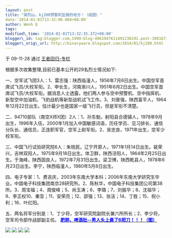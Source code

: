 ```yaml
--- 
layout: post 
title: "英烈山，kj200预警机坠毁的地方！（组图）" 
date:'2014-01-01T13:32:00.004+08:00' 
author: Wenh Q
tags:
modified\_time: '2014-01-01T13:32:35.372+08:00' 
blogger\_id: tag:blogger.com,1999:blog-4961947611491238191.post-3981671529301331249
blogger\_orig\_url: http://binaryware.blogspot.com/2014/01/kj200.html
---
```

<div dir="ltr">

于 09-11-28 通过 [王者回归-专栏](http://blog.china.com/u/060604/863/)



<div>

根据多次收集整理,目前已基本公开的29名烈士情况如下:

</div>

<div>

一、空军试飞团3人：1、雷志强：陕西临潼人，1956年7月6日出生。中国空军首席试飞员/大校军衔。2、申长生，河南淅川人，1951年6月2日出生。中国空军首席试飞员/大校军衔。据消息人士透露，他们两人参与空中预警机、空中指挥机、新型空中加油机、飞豹战机等新型战机试飞工作。3、刘普强，陕西富平人，1964年12月22日出生。估计最少也是国家一级飞行员，但是军衔不清楚。

</div>

<div>



二、94710部队（南空X师X团）2人：1、孙东魁，射阳县合德镇人，1978年9月出生，1996年入伍，2000年1月加入中国敏感词语，历任学员、见习排长、通信分队长、通信员，正连职军官，空军上尉军衔。2、吴忠良，1971年出生，空军少校军衔。

</div>

<div>



三、中国飞行试验研究院6人：朱晓民，辽宁开原人，1971年1月14日出生。裴荣兴，吉林双阳人，1975年9月18日出生。体卫群，陕西泾阳人，1964年2月25日出生。于海峰，陕西固良人，1972年7月31日出生。梁卫博，陕西乾县人，1978年6月23日出生。李宁，陕西临潼人，1980年5月8日出生。

</div>

<div>



四、电子专家：1、费吉庆，2003年东南大学本科；2006年东南大学研究生毕业。中国电子科技集团南京28研究所。2、陈秋华，中国电子科技集团公司第38所。3、周宝福；4、周俊峰；5、尚玉涛；6、李璐；7、刘振华；8、沈祖华；9、李正权10、秦澎；11、安荣亮；12、邵强；13、张洁；14、丁胜；15、祝小利；16、叶红阳。

</div>

<div>



五、两名将军分别是：1、丁少将，空军研究院副院长兼六所所长；2、李少将，空军司令部作战部副主任。
[**<span
style="color: blue;">肥胖、啤酒肚--男人头上悬了6把刀！！！（图）</span>**](http://www.36361.cn/man/?code=200017)

</div>

<div>




</div>

<div>

</div>

![](http://image.club.china.com/1011/2009/11/28/1259385504041.jpg)
![](http://image.club.china.com/1011/2009/11/28/1259385504554.jpg)
![](http://image.club.china.com/1011/2009/11/28/1259385504639.jpg)
![](http://image.club.china.com/1011/2009/11/28/1259385504726.jpg)

</div>
